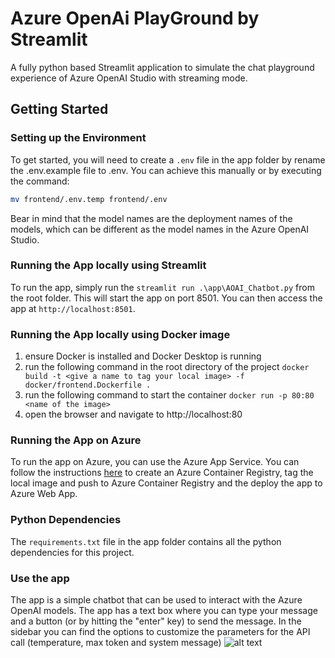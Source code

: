 # Azure OpenAi PlayGround by Streamlit

A fully python based Streamlit application to simulate the chat playground experience of Azure OpenAI Studio with streaming mode.

## Getting Started

### Setting up the Environment

To get started, you will need to create a `.env` file in the app folder by rename the .env.example file to .env. You can achieve this manually or by executing the command:
```sh
mv frontend/.env.temp frontend/.env
```
Bear in mind that the model names are the deployment names of the models, which can be different as the model names in the Azure OpenAI Studio.
### Running the App locally using Streamlit

To run the app, simply run the `streamlit run .\app\AOAI_Chatbot.py` from the root folder.  This will start the app on port 8501.  You can then access the app at `http://localhost:8501`. 

### Running the App locally using Docker image

1. ensure Docker is installed and Docker Desktop is running
2. run the following command in the root directory of the project
```docker build -t <give a name to tag your local image> -f docker/frontend.Dockerfile .```
3. run the following command to start the container
```docker run -p 80:80 <name of the image>```
4. open the browser and navigate to http://localhost:80

### Running the App on Azure

To run the app on Azure, you can use the Azure App Service.  You can follow the instructions [here](https://learn.microsoft.com/en-us/azure/app-service/quickstart-custom-container?tabs=dotnet&pivots=container-linux-azure-portal) to create an Azure Container Registry, tag the local image and push to Azure Container Registry and  the deploy the app to Azure Web App.

### Python Dependencies

The `requirements.txt` file in the app folder contains all the python dependencies for this project. 

### Use the app

The app is a simple chatbot that can be used to interact with the Azure OpenAI models. The app has a text box where you can type your message and a button (or by hitting the "enter" key) to send the message. In the sidebar you can find the options to customize the parameters for the API call (temperature, max token and system message) 
![alt text](app_screenshot.png)